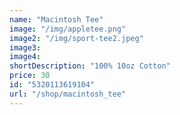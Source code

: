 ```yaml
---
name: "Macintosh Tee"
image: "/img/appletee.png"
image2: "/img/sport-tee2.jpeg"
image3: 
image4:
shortDescription: "100% 10oz Cotton"
price: 30
id: "5320113619104"
url: "/shop/macintosh_tee"
---
```





